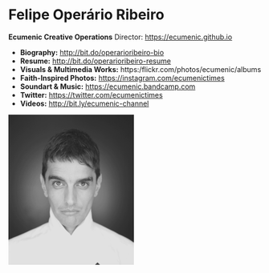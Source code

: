 # Felipe Operário Ribeiro

**Ecumenic Creative Operations** Director: https://ecumenic.github.io

* **Biography:** http://bit.do/operarioribeiro-bio
* **Resume:** http://bit.do/operarioribeiro-resume
* **Visuals & Multimedia Works:** https:/flickr.com/photos/ecumenic/albums
* **Faith-Inspired Photos:** https://instagram.com/ecumenictimes
* **Soundart & Music:** https://ecumenic.bandcamp.com
* **Twitter:** https://twitter.com/ecumenictimes
* **Videos:** http://bit.ly/ecumenic-channel

![Our Logo](https://github.com/operarioribeiro/portfolio/blob/master/operario.png)
